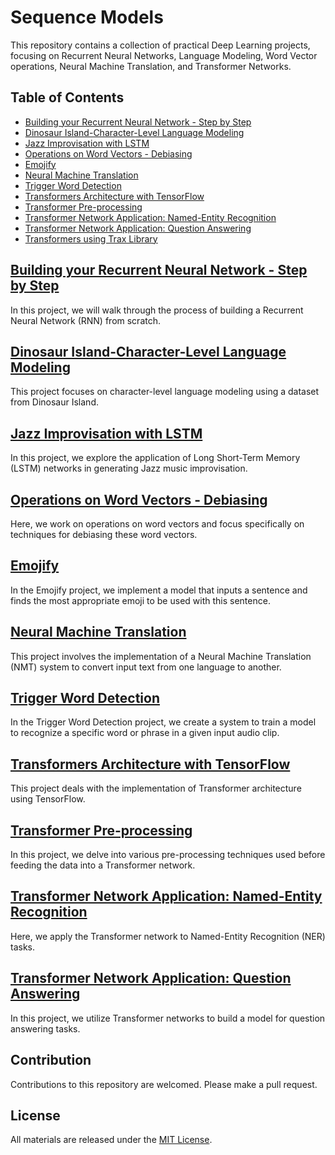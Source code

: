 # Sequence Models

This repository contains a collection of practical Deep Learning projects, focusing on Recurrent Neural Networks, Language Modeling, Word Vector operations, Neural Machine Translation, and Transformer Networks.

## Table of Contents
- [Building your Recurrent Neural Network - Step by Step](#building-your-recurrent-neural-network---step-by-step)
- [Dinosaur Island-Character-Level Language Modeling](#dinosaur-island-character-level-language-modeling)
- [Jazz Improvisation with LSTM](#jazz-improvisation-with-lstm)
- [Operations on Word Vectors - Debiasing](#operations-on-word-vectors---debiasing)
- [Emojify](#emojify)
- [Neural Machine Translation](#neural-machine-translation)
- [Trigger Word Detection](#trigger-word-detection)
- [Transformers Architecture with TensorFlow](#transformers-architecture-with-tensorflow)
- [Transformer Pre-processing](#transformer-pre-processing)
- [Transformer Network Application: Named-Entity Recognition](#transformer-network-application-named-entity-recognition)
- [Transformer Network Application: Question Answering](#transformer-network-application-question-answering)
- [Transformers using Trax Library](#transformers-using-trax-library)

## [Building your Recurrent Neural Network - Step by Step](W1A1/Building_a_Recurrent_Neural_Network_Step_by_Step.ipynb)

In this project, we will walk through the process of building a Recurrent Neural Network (RNN) from scratch.

## [Dinosaur Island-Character-Level Language Modeling](W1A2/Dinosaurus_Island_Character_level_language_model.ipynb)

This project focuses on character-level language modeling using a dataset from Dinosaur Island.

## [Jazz Improvisation with LSTM](W1A3/Improvise_a_Jazz_Solo_with_an_LSTM_Network_v4.ipynb)

In this project, we explore the application of Long Short-Term Memory (LSTM) networks in generating Jazz music improvisation.

## [Operations on Word Vectors - Debiasing](W2A1/Operations_on_word_vectors_v2a.ipynb)

Here, we work on operations on word vectors and focus specifically on techniques for debiasing these word vectors.

## [Emojify](W2A2/Emoji_v3a.ipynb)

In the Emojify project, we implement a model that inputs a sentence and finds the most appropriate emoji to be used with this sentence.

## [Neural Machine Translation](W3A1/Neural_machine_translation_with_attention_v4a.ipynb)

This project involves the implementation of a Neural Machine Translation (NMT) system to convert input text from one language to another.

## [Trigger Word Detection](W3A2/Trigger_word_detection_v2a.ipynb)

In the Trigger Word Detection project, we create a system to train a model to recognize a specific word or phrase in a given input audio clip.

## [Transformers Architecture with TensorFlow](W4A1/C5_W4_A1_Transformer_Subclass_v1.ipynb)

This project deals with the implementation of Transformer architecture using TensorFlow.

## [Transformer Pre-processing](W4A4_UGL_POS/Embedding_plus_Positional_encoding.ipynb)

In this project, we delve into various pre-processing techniques used before feeding the data into a Transformer network.

## [Transformer Network Application: Named-Entity Recognition](W4A2_UGL/Transformer_application_Named_Entity_Recognition.ipynb)

Here, we apply the Transformer network to Named-Entity Recognition (NER) tasks.

## [Transformer Network Application: Question Answering](W4A3_UGL/QA_dataset.ipynb)

In this project, we utilize Transformer networks to build a model for question answering tasks.


## Contribution

Contributions to this repository are welcomed. Please make a pull request.

## License

All materials are released under the [MIT License](LICENSE).
